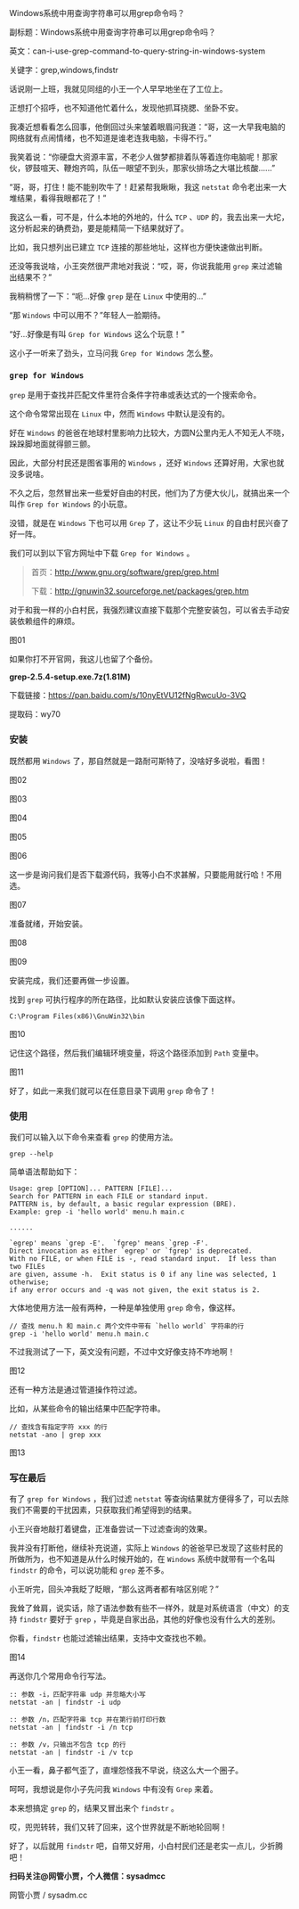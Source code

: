 Windows系统中用查询字符串可以用grep命令吗？

副标题：Windows系统中用查询字符串可以用grep命令吗？

英文：can-i-use-grep-command-to-query-string-in-windows-system

关键字：grep,windows,findstr



话说刚一上班，我就见同组的小王一个人早早地坐在了工位上。

正想打个招呼，也不知道他忙着什么，发现他抓耳挠腮、坐卧不安。



我凑近想看看怎么回事，他倒回过头来皱着眼眉问我道：“哥，这一大早我电脑的网络就有点闹情绪，也不知道是谁老连我电脑，卡得不行。”

我笑着说：“你硬盘大资源丰富，不老少人做梦都排着队等着连你电脑呢！那家伙，锣鼓喧天、鞭炮齐鸣，队伍一眼望不到头，那家伙排场之大堪比核酸......”

“哥，哥，打住！能不能别吹牛了！赶紧帮我瞅瞅，我这 `netstat` 命令老出来一大堆结果，看得我眼都花了！”

我这么一看，可不是，什么本地的外地的，什么 `TCP` 、`UDP` 的，我去出来一大坨，这分析起来的确费劲，要是能精简一下结果就好了。

比如，我只想列出已建立 `TCP` 连接的那些地址，这样也方便快速做出判断。

还没等我说啥，小王突然很严肃地对我说：“哎，哥，你说我能用 `grep` 来过滤输出结果不？”

我稍稍愣了一下：“呃...好像 `grep` 是在 `Linux` 中使用的...”

“那 `Windows` 中可以用不？”年轻人一脸期待。

“好...好像是有叫 `Grep for Windows` 这么个玩意！”

这小子一听来了劲头，立马问我 `Grep for Windows` 怎么整。



### `grep for Windows`

`grep` 是用于查找并匹配文件里符合条件字符串或表达式的一个搜索命令。

这个命令常常出现在 `Linux` 中，然而 `Windows` 中默认是没有的。

好在 `Windows` 的爸爸在地球村里影响力比较大，方圆N公里内无人不知无人不晓，跺跺脚地面就得颤三颤。

因此，大部分村民还是图省事用的 `Windows` ，还好 `Windows` 还算好用，大家也就没多说啥。

不久之后，忽然冒出来一些爱好自由的村民，他们为了方便大伙儿，就搞出来一个叫作 `Grep for Windows` 的小玩意。

没错，就是在 `Windows` 下也可以用 `Grep` 了，这让不少玩 `Linux` 的自由村民兴奋了好一阵。



我们可以到以下官方网址中下载 `Grep for Windows` 。

> 首页：http://www.gnu.org/software/grep/grep.html
>
> 下载：http://gnuwin32.sourceforge.net/packages/grep.htm



对于和我一样的小白村民，我强烈建议直接下载那个完整安装包，可以省去手动安装依赖组件的麻烦。

图01



如果你打不开官网，我这儿也留了个备份。

**grep-2.5.4-setup.exe.7z(1.81M)**

下载链接：https://pan.baidu.com/s/10nyEtVU12fNgRwcuUo-3VQ

提取码：wy70



### 安装

既然都用 `Windows` 了，那自然就是一路耐可斯特了，没啥好多说啦，看图！

图02

图03

图04

图05

图06



这一步是询问我们是否下载源代码，我等小白不求甚解，只要能用就行哈！不用选。

图07



准备就绪，开始安装。

图08

图09



安装完成，我们还要再做一步设置。

找到 `grep` 可执行程序的所在路径，比如默认安装应该像下面这样。

```
C:\Program Files(x86)\GnuWin32\bin
```

图10



记住这个路径，然后我们编辑环境变量，将这个路径添加到 `Path` 变量中。

图11



好了，如此一来我们就可以在任意目录下调用 `grep` 命令了！



### 使用

我们可以输入以下命令来查看 `grep` 的使用方法。

```
grep --help
```



简单语法帮助如下：

```
Usage: grep [OPTION]... PATTERN [FILE]...
Search for PATTERN in each FILE or standard input.
PATTERN is, by default, a basic regular expression (BRE).
Example: grep -i 'hello world' menu.h main.c

......

`egrep' means `grep -E'.  `fgrep' means `grep -F'.
Direct invocation as either `egrep' or `fgrep' is deprecated.
With no FILE, or when FILE is -, read standard input.  If less than two FILEs
are given, assume -h.  Exit status is 0 if any line was selected, 1 otherwise;
if any error occurs and -q was not given, the exit status is 2.
```



大体地使用方法一般有两种，一种是单独使用 `grep` 命令，像这样。

```
// 查找 menu.h 和 main.c 两个文件中带有 `hello world` 字符串的行
grep -i 'hello world' menu.h main.c
```



不过我测试了一下，英文没有问题，不过中文好像支持不咋地啊！

图12



还有一种方法是通过管道操作符过滤。

比如，从某些命令的输出结果中匹配字符串。

```
// 查找含有指定字符 xxx 的行
netstat -ano | grep xxx
```

图13



### 写在最后

有了 `grep for Windows` ，我们过滤 `netstat` 等查询结果就方便得多了，可以去除我们不需要的干扰因素，只获取我们希望得到的结果。

小王兴奋地敲打着键盘，正准备尝试一下过滤查询的效果。

我并没有打断他，继续补充说道，实际上 `Windows` 的爸爸早已发现了这些村民的所做所为，也不知道是从什么时候开始的，在 `Windows` 系统中就带有一个名叫 `findstr` 的命令，可以说功能和 `grep` 差不多。

小王听完，回头冲我眨了眨眼，“那么这两者都有啥区别呢？”

我耸了耸肩，说实话，除了语法参数有些不一样外，就是对系统语言（中文）的支持 `findstr` 要好于 `grep` ，毕竟是自家出品，其他的好像也没有什么大的差别。

你看，`findstr` 也能过滤输出结果，支持中文查找也不赖。

图14



再送你几个常用命令行写法。

```
:: 参数 -i，匹配字符串 udp 并忽略大小写
netstat -an | findstr -i udp

:: 参数 /n，匹配字符串 tcp 并在第行前打印行数
netstat -an | findstr -i /n tcp

:: 参数 /v，只输出不包含 tcp 的行
netstat -an | findstr -i /v tcp
```



小王一看，鼻子都气歪了，直埋怨怪我不早说，绕这么大一个圈子。

呵呵，我想说是你小子先问我 `Windows` 中有没有 `Grep` 来着。

本来想搞定 `grep` 的，结果又冒出来个 `findstr` 。

哎，兜兜转转，我们又转了回来，这个世界就是不断地轮回啊！

好了，以后就用 `findstr` 吧，自带又好用，小白村民们还是老实一点儿，少折腾吧！



**扫码关注@网管小贾，个人微信：sysadmcc**

网管小贾 / sysadm.cc